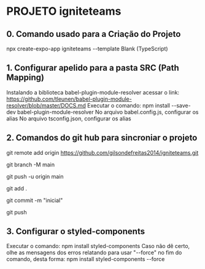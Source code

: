 # PROJETO igniteteams

## 0. Comando usado para a Criação do Projeto
npx create-expo-app igniteteams --template
Blank (TypeScript)

## 1. Configurar apelido para a pasta SRC (Path Mapping)
Instalando a biblioteca babel-plugin-module-resolver
acessar o link: https://github.com/tleunen/babel-plugin-module-resolver/blob/master/DOCS.md
Executar o comando: npm install --save-dev babel-plugin-module-resolver
No arquivo babel.config.js, configurar os alias
No arquivo tsconfig.json, configurar os alias

## 2. Comandos do git hub para sincroniar o projeto
git remote add origin https://github.com/gilsondefreitas2014/igniteteams.git

git branch -M main

git push -u origin main   


git add .

git commit -m "inicial"

git push

## 3. Configurar o styled-components
Executar o comando: npm install styled-components
Caso não dê certo, olhe as mensagens dos erros relatando para usar "--force" no fim do comando, desta forma: npm install styled-components --force


